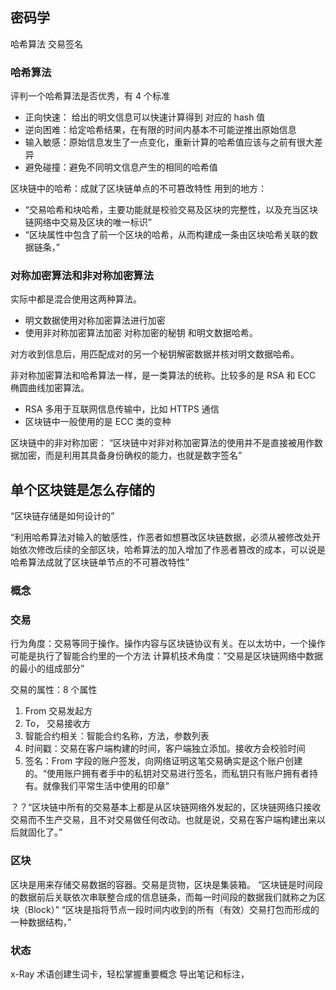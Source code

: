 ## 密码学

哈希算法
交易签名

### 哈希算法

评判一个哈希算法是否优秀，有 4 个标准

-   正向快速： 给出的明文信息可以快速计算得到 对应的 hash 值
-   逆向困难：给定哈希结果，在有限的时间内基本不可能逆推出原始信息
-   输入敏感：原始信息发生了一点变化，重新计算的哈希值应该与之前有很大差异
-   避免碰撞：避免不同明文信息产生的相同的哈希值

区块链中的哈希：成就了区块链单点的不可篡改特性
用到的地方：

-   “交易哈希和块哈希，主要功能就是校验交易及区块的完整性，以及充当区块链网络中交易及区块的唯一标识”
-   “区块属性中包含了前一个区块的哈希，从而构建成一条由区块哈希关联的数据链条，”

### 对称加密算法和非对称加密算法

实际中都是混合使用这两种算法。

-   明文数据使用对称加密算法进行加密
-   使用非对称加密算法加密 对称加密的秘钥 和明文数据哈希。

对方收到信息后，用匹配成对的另一个秘钥解密数据并核对明文数据哈希。

非对称加密算法和哈希算法一样，是一类算法的统称。比较多的是 RSA 和 ECC 椭圆曲线加密算法。

-   RSA 多用于互联网信息传输中，比如 HTTPS 通信
-   区块链中一般使用的是 ECC 类的变种

区块链中的非对称加密：
“区块链中对非对称加密算法的使用并不是直接被用作数据加密，而是利用其具备身份确权的能力，也就是数字签名”

## 单个区块链是怎么存储的

“区块链存储是如何设计的”

“利用哈希算法对输入的敏感性，作恶者如想篡改区块链数据，必须从被修改处开始依次修改后续的全部区块，哈希算法的加入增加了作恶者篡改的成本，可以说是哈希算法成就了区块链单节点的不可篡改特性”

### 概念

### 交易

行为角度：交易等同于操作。操作内容与区块链协议有关。在以太坊中，一个操作可能是执行了智能合约里的一个方法
计算机技术角度：“交易是区块链网络中数据的最小的组成部分”

交易的属性：8 个属性

1. From 交易发起方
2. To， 交易接收方
3. 智能合约相关：智能合约名称，方法，参数列表
4. 时间戳：交易在客户端构建的时间，客户端独立添加。接收方会校验时间
5. 签名：From 字段的账户签发，向网络证明这笔交易确实是这个账户创建的。“使用账户拥有者手中的私钥对交易进行签名，而私钥只有账户拥有者持有。就像我们平常生活中使用的印章”

？？“区块链中所有的交易基本上都是从区块链网络外发起的，区块链网络只接收交易而不生产交易，且不对交易做任何改动。也就是说，交易在客户端构建出来以后就固化了。”

### 区块

区块是用来存储交易数据的容器。交易是货物，区块是集装箱。
“区块链是时间段的数据前后关联依次串联整合成的信息链条，而每一时间段的数据我们就称之为区块（Block）”
“区块是指将节点一段时间内收到的所有（有效）交易打包而形成的一种数据结构，”

### 状态

x-Ray 术语创建生词卡，轻松掌握重要概念
导出笔记和标注，
